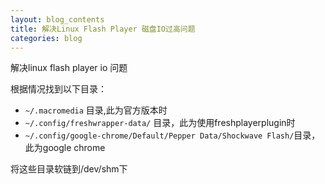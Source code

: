 ```yaml
---
layout: blog_contents
title: 解决Linux Flash Player 磁盘IO过高问题 
categories: blog
---
```


解决linux flash player io 问题  

根据情况找到以下目录：  

  * `~/.macromedia` 目录,此为官方版本时
  * `~/.config/freshwrapper-data/` 目录，此为使用freshplayerplugin时
  * `~/.config/google-chrome/Default/Pepper Data/Shockwave Flash/`目录，此为google chrome
  
将这些目录软链到/dev/shm下
